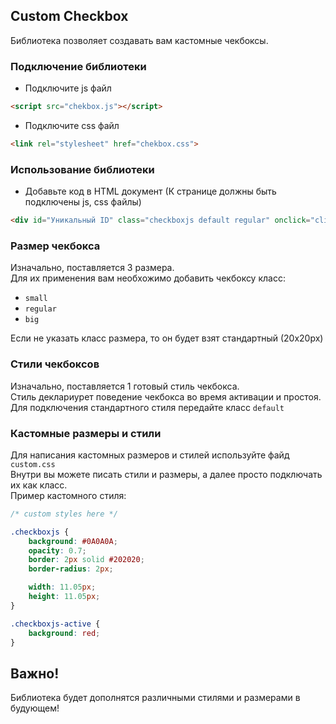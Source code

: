 ## Custom Checkbox

Библиотека позволяет создавать вам кастомные чекбоксы.

### Подключение библиотеки
* Подключите js файл 
```html
<script src="chekbox.js"></script>
```
* Подключите css файл
```html
<link rel="stylesheet" href="chekbox.css">
```

### Использование библиотеки
* Добавьте код в HTML документ (К странице должны быть подключены js, css файлы)
```html
<div id="Уникальный ID" class="checkboxjs default regular" onclick="clickCheckbox(this.id)"></div>
```

### Размер чекбокса
Изначально, поставляется 3 размера.  
Для их применения вам необхожимо добавить чекбоксу класс:
* ``small``
* ``regular``
* ``big``   

Если не указать класс размера, то он будет взят стандартный (20x20px)

### Стили чекбоксов
Изначально, поставляется 1 готовый стиль чекбокса.  
Стиль деклариурет поведение чекбокса во время активации и простоя.
Для подключения стандартного стиля передайте класс ``default``

### Кастомные размеры и стили
Для написания кастомных размеров и стилей используйте файд ``custom.css``  
Внутри вы можете писать стили и размеры, а далее просто подключать их как класс.  
Пример кастомного стиля:
```css
/* custom styles here */

.checkboxjs {
    background: #0A0A0A;
    opacity: 0.7;
    border: 2px solid #202020;
    border-radius: 2px;

    width: 11.05px;
    height: 11.05px;
}

.checkboxjs-active {
    background: red;
}
```   

## Важно!
Библиотека будет дополнятся различными стилями и размерами в будующем!
